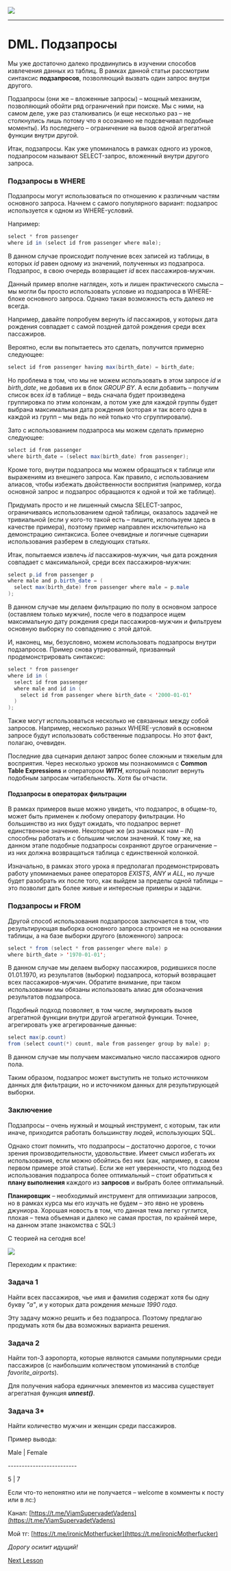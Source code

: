 ![](../../commonmedia/header.png)

***

   

DML. Подзапросы
===============

Мы уже достаточно далеко продвинулись в изучении способов извлечения данных из таблиц. В рамках данной статьи рассмотрим синтаксис **подзапросов**, позволяющий вызвать один запрос внутри другого.

Подзапросы (они же – вложенные запросы) – мощный механизм, позволяющий обойти ряд ограничений при поиске. Мы с ними, на самом деле, уже раз сталкивались (и еще несколько раз – не столкнулись лишь потому что я осознанно не подсвечивал подобные моменты). Из последнего – ограничение на вызов одной агрегатной функции внутри другой.

Итак, подзапросы. Как уже упоминалось в рамках одного из уроков, подзапросом называют SELECT-запрос, вложенный внутри другого запроса.

### Подзапросы в WHERE

Подзапросы могут использоваться по отношению к различным частям основного запроса. Начнем с самого популярного вариант: подзапрос используется к одном из WHERE-условий.

Например:

```java
select * from passenger 
where id in (select id from passenger where male);
```

В данном случае происходит получение всех записей из таблицы, в которых _id_ равен одному из значений, полученных из подзапроса. Подзапрос, в свою очередь возвращает _id_ всех пассажиров-мужчин.

Данный пример вполне нагляден, хоть и лишен практического смысла – мы могли бы просто использовать условие из подзапроса в WHERE-блоке основного запроса. Однако такая возможность есть далеко не всегда.

Например, давайте попробуем вернуть _id_ пассажиров, у которых дата рождения совпадает с самой поздней датой рождения среди всех пассажиров.

Вероятно, если вы попытаетесь это сделать, получится примерно следующее:

```java
select id from passenger having max(birth_date) = birth_date;
```

Но проблема в том, что мы не можем использовать в этом запросе _id_ и _birth\_date_, не добавив их в блок _GROUP BY_. А если добавить – получим список всех _id_ в таблице – ведь сначала будет произведена группировка по этим колонкам, а потом уже для каждой группы будет выбрана максимальная дата рождения (которая и так всего одна в каждой из групп – мы ведь по ней только что сгруппировали).

Зато с использованием подзапроса мы можем сделать примерно следующее:

```java
select id from passenger 
where birth_date = (select max(birth_date) from passenger);
```

Кроме того, внутри подзапроса мы можем обращаться к таблице или выражениям из внешнего запроса. Как правило, с использованием алиасов, чтобы избежать двойственности восприятия (например, когда основной запрос и подзапрос обращаются к одной и той же таблице).

Придумать просто и не лишенный смысла SELECT-запрос, ограничиваясь использованием одной таблицы, оказалось задачей не тривиальной (если у кого-то такой есть – пишите, используем здесь в качестве примера), поэтому пример направлен исключительно на демонстрацию синтаксиса. Более очевидные и логичные сценарии использования разберем в следующих статьях.

Итак, попытаемся извлечь _id_ пассажиров-мужчин, чья дата рождения совпадает с максимальной, среди всех пассажиров-мужчин:

```java
select p.id from passenger p 
where male and p.birth_date = (
  select max(birth_date) from passenger where male = p.male
);
```

В данном случае мы делаем фильтрацию по полу в основном запросе (оставляем только мужчин), после чего в подзапросе ищем максимальную дату рождения среди пассажиров-мужчин и фильтруем основную выборку по совпадению с этой датой.

И, наконец, мы, безусловно, можем использовать подзапросы внутри подзапросов. Пример снова утрированный, призванный продемонстрировать синтаксис:

```java
select * from passenger 
where id in (
  select id from passenger 
  where male and id in (
    select id from passenger where birth_date < '2000-01-01'
  )
);
```

Также могут использоваться несколько не связанных между собой запросов. Например, несколько разных WHERE-условий в основном запросе будут использовать собственные подзапросы. Но этот факт, полагаю, очевиден.

Последние два сценария делают запрос более сложным и тяжелым для восприятия. Через несколько уроков мы познакомимся с **Common Table Expressions** и оператором **_WITH_**, который позволит вернуть подобным запросам читабельность. Хотя бы отчасти.

#### Подзапросы в операторах фильтрации

В рамках примеров выше можно увидеть, что подзапрос, в общем-то, может быть применен к любому оператору фильтрации. Но большинство из них будут ожидать, что подзапрос вернет единственное значение. Некоторые же (из знакомых нам – _IN_) способны работать и с большим числом значений. К тому же, на данном этапе подобные подзапросы сохраняют другое ограничение – из них должна возвращаться таблица с единственной колонкой.

Изначально, в рамках этого урока я предполагал продемонстрировать работу упоминаемых ранее операторов _EXISTS_, _ANY_ и _ALL_, но лучше будет разобрать их после того, как выйдем за пределы одной таблицы – это позволит дать более живые и интересные примеры и задачи.

### Подзапросы и FROM

Другой способ использования подзапросов заключается в том, что результирующая выборка основного запроса строится не на основании таблицы, а на базе выборки другого (вложенного) запроса:

```java
select * from (select * from passenger where male) p 
where birth_date > '1970-01-01';
```

В данном случае мы делаем выборку пассажиров, родившихся после 01.01.1970, из результатов (выборки) подзапроса, который возвращает всех пассажиров-мужчин. Обратите внимание, при таком использовании мы обязаны использовать алиас для обозначения результатов подзапроса.

Подобный подход позволяет, в том числе, эмулировать вызов агрегатной функции внутри другой агрегатной функции. Точнее, агрегировать уже агрегированные данные:

```java
select max(p.count) 
from (select count(*) count, male from passenger group by male) p;
```

В данном случае мы получаем максимально число пассажиров одного пола.

Таким образом, подзапрос может выступить не только источником данных для фильтрации, но и источником данных для результирующей выборки.

### Заключение

Подзапросы – очень нужный и мощный инструмент, с которым, так или иначе, приходится работать большинству людей, использующих SQL.

Однако стоит помнить, что подзапросы – достаточно дорогое, с точки зрения производительности, удовольствие. Имеет смысл избегать их использования, если можно обойтись без них (как, например, в самом первом примере этой статьи). Если же нет уверенности, что подход без использования подзапроса более оптимальный – стоит обратиться к **плану выполнения** каждого из **запросов** и выбрать более оптимальный.

**Планировщик** – необходимый инструмент для оптимизации запросов, но в рамках курса мы его изучать не будем – это явно не уровень джуниора. Хорошая новость в том, что данная тема легко гуглится, плохая – тема объемная и далеко не самая простая, по крайней мере, на данном этапе знакомства с SQL:)

С теорией на сегодня все!

![](../../commonmedia/footer.png)

Переходим к практике:

### Задача 1

Найти всех пассажиров, чье имя и фамилия содержат хотя бы одну букву _"a"_, и у которых дата рождения _меньше 1990 года_.

Эту задачу можно решить и без подзапроса. Поэтому предлагаю продумать хотя бы два возможных варианта решения.

### Задача 2

Найти топ-3 аэропорта, которые являются самыми популярными среди пассажиров (с наибольшим количеством упоминаний в столбце _favorite\_airports_).

Для получения набора единичных элементов из массива существует агрегатная функция **_unnest()_**.

### Задача 3\*

Найти количество мужчин и женщин среди пассажиров.

Пример вывода:

Male | Female

\-------------------------

 5 | 7

  

Если что-то непонятно или не получается – welcome в комменты к посту или в лс:)

Канал: [https://t.me/ViamSupervadetVadens](https://t.me/ViamSupervadetVadens)

Мой тг: [https://t.me/ironicMotherfucker](https://t.me/ironicMotherfucker)

_Дорогу осилит идущий!_

[Next Lesson](../92/DML-INSERT-i-UPDATE.md)
